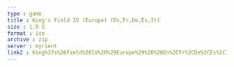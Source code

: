 ```yaml
---
type : game
title : King's Field IV (Europe) (En,Fr,De,Es,It)
size : 1.9 G
format : iso
archive : zip
server : myrient
link2 : King%27s%20Field%20IV%20%28Europe%29%20%28En%2CFr%2CDe%2CEs%2CIt%29
---
```

